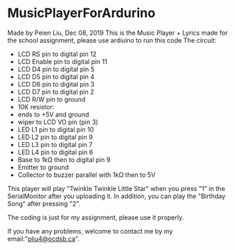 # MusicPlayerForArdurino
Made by Peien Liu, Dec 08, 2019
This is the Music Player + Lyrics made for the school assignment, please use ardiuino to run this code
 The circuit:
 * LCD RS pin to digital pin 12
 * LCD Enable pin to digital pin 11
 * LCD D4 pin to digital pin 5
 * LCD D5 pin to digital pin 4
 * LCD D6 pin to digital pin 3
 * LCD D7 pin to digital pin 2
 * LCD R/W pin to ground
 * 10K resistor:
 * ends to +5V and ground
 * wiper to LCD VO pin (pin 3)
 * LED L1 pin to digital pin 10
 * LED L2 pin to digital pin 9
 * LED L3 pin to digital pin 7
 * LED L4 pin to digital pin 6
 * Base to 1kΩ then to digital pin 9
 * Emitter to ground
 * Collector to buzzer parallel with 1kΩ then to 5V

 This player will play "Twinkle Twinkle Little Star" when you press "1" in the SerialMonitor after you uploading it. In addition, you can play the "Birthday Song" after pressing "2".

 The coding is just for my assignment, please use it properly.
 
 If you have any problems, welcome to contact me by my email:"pliu4@ocdsb.ca".
